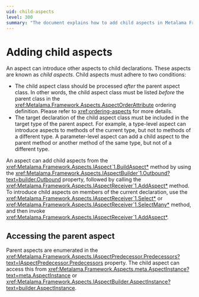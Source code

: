 ```yaml
---
uid: child-aspects
level: 300
summary: "The document explains how to add child aspects in Metalama Framework, the conditions they must follow, and how to access the parent aspect."
---
```


# Adding child aspects

An aspect can introduce other aspects to child declarations. These aspects are known as _child aspects_. Child aspects must adhere to two conditions:

* The child aspect class should be processed _after_ the parent aspect class. In other words, the child aspect class must be listed _before_ the parent class in the <xref:Metalama.Framework.Aspects.AspectOrderAttribute> ordering definition. Please refer to <xref:ordering-aspects> for more details.
* The target declaration of the child aspect class must be included in the target type of the parent aspect. For example, a type-level aspect can introduce aspects to methods of the current type, but not to methods of a different type. A parameter-level aspect can add a child aspect to the parent method or another method of the same type, but not of a different type.

An aspect can add child aspects from the <xref:Metalama.Framework.Aspects.IAspect`1.BuildAspect*> method by using the <xref:Metalama.Framework.Aspects.IAspectBuilder`1.Outbound?text=builder.Outbound> property, followed by calling the <xref:Metalama.Framework.Aspects.IAspectReceiver`1.AddAspect*> method. To introduce child aspects on members of the current declaration, use the <xref:Metalama.Framework.Aspects.IAspectReceiver`1.Select*> or <xref:Metalama.Framework.Aspects.IAspectReceiver`1.SelectMany*> method, and then invoke <xref:Metalama.Framework.Aspects.IAspectReceiver`1.AddAspect*>.

## Accessing the parent aspect

Parent aspects are enumerated in the <xref:Metalama.Framework.Aspects.IAspectPredecessor.Predecessors?text=IAspectPredecessor.Predecessors> property. The child aspect can access this from <xref:Metalama.Framework.Aspects.meta.AspectInstance?text=meta.AspectInstance> or <xref:Metalama.Framework.Aspects.IAspectBuilder.AspectInstance?text=builder.AspectInstance>.

